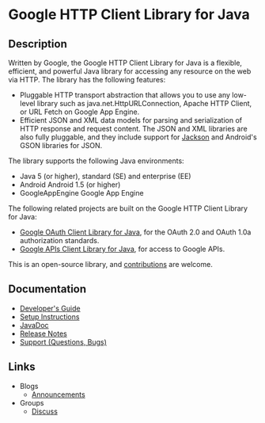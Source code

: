 # Google HTTP Client Library for Java

## Description
Written by Google, the Google HTTP Client Library for Java is a flexible, efficient, and powerful Java library for accessing any resource on the web via HTTP. The library has the following features:
  - Pluggable HTTP transport abstraction that allows you to use any low-level library such as java.net.HttpURLConnection, Apache HTTP Client, or URL Fetch on Google App Engine.
  - Efficient JSON and XML data models for parsing and serialization of HTTP response and request content.  The JSON and XML libraries are also fully pluggable, and they include support for [Jackson](https://github.com/FasterXML/jackson) and Android's GSON libraries for JSON.

The library supports the following Java environments:
  - Java 5 (or higher), standard (SE) and enterprise (EE)
  - Android Android 1.5 (or higher)
  - GoogleAppEngine Google App Engine

The following related projects  are built on the Google HTTP Client Library for Java:
  - [Google OAuth Client Library for Java](https://github.com/google/google-oauth-java-client), for the OAuth 2.0 and OAuth 1.0a authorization standards.
  - [Google APIs Client Library for Java](https://github.com/google/google-api-java-client), for access to Google APIs.

This is an open-source library, and [contributions](https://developers.google.com/api-client-library/java/google-http-java-client/contribute) are welcome.

## Documentation
  - [Developer's Guide](https://developers.google.com/api-client-library/java/google-http-java-client/)
  - [Setup Instructions](https://developers.google.com/api-client-library/java/google-http-java-client/setup)
  - [JavaDoc](https://developers.google.com/api-client-library/java/google-http-java-client/reference/index)
  - [Release Notes](https://developers.google.com/api-client-library/java/google-http-java-client/release-notes)
  - [Support (Questions, Bugs)](https://developers.google.com/api-client-library/java/google-http-java-client/support)

## Links
  - Blogs
    - [Announcements](http://google-http-java-client.blogspot.com/)
  - Groups
    - [Discuss](http://groups.google.com/group/google-http-java-client)
